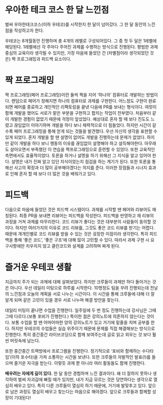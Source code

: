 # 우아한 테크 코스 한 달 느낀점

벌써 우아한테크코스(이하 우테코)를 시작한지 한 달이 넘어갔다. 그 한 달 동안의 느낀점을 작성하고자 한다.

우테코는 8개월동안 진행하며 총 4개의 레벨로 구성되어있다. 그 중 첫 두 달은 1레벨에 해당된다. 1레벨에선 각 주마다 주어진 과제를 수행하는 방식으로 진행된다. 평범한 과제 중심의 교육이라 생각될 수 있지만, 가장 마음에 들었던 건 (차별점이라 생각되었던 것은) 짝 프로그래밍과 피드백 요소이다.



# 짝 프로그래밍

짝 프로그래밍(페어 프로그래밍)이란 둘씩 짝을 지어 ‘하나의’ 컴퓨터로 개발하는 방법이다. 랜덤으로 페어가 정해지면 하나의 컴퓨터로 과제를 구현한다. 어느정도 구현이 완료되면 페어를 종료하고 개인적인 리팩토링을 끝낸 다음에 PR를 보내는 형식이다. 여럿이 함께 개발을 했어도 서로가 맡은 부분을 구현하고 합치는 작업이 전부였다. 처음부터 같이 개발한 경험이 없었기 때문에 걱정이 앞섰었다. 예상대로 혼자 할 때 보다 진도도 느렸고 끊임없이 이야기하며 개발을 하다 보니 체력적으로 더 힘들었다. 하지만 시간이 갈수록 페어 프로그래밍을 통해 얻게 되는 것들을 발견했다. 우선 자신의 생각을 표현할 수 있게 되었다. 혼자 개발을 할 땐 설명이 없어도 개발을 진행하는데 문제가 없었다. 하지만 같이 개발을 하다 보니 행동의 이유를 끊임없이 설명해야 하고 설득해야한다. 아무래도 살아오면서 부족했던 이 연습을 짝프로그래밍으로 훈련할 수 있었다. 또한 교육적인 측면에서도 효율적이었다. 토론을 하거나 설명을 하기 위해선 그 지식을 알고 있어야 한다. 설명은 내가 진짜 알고 있던 지식이었는지 점검을 하는 계기가 된다. 또한 토론을 통해선 사고의 확장과 더 많이 공부해야겠다는 의지를 준다. 이러한 장점들과 시너지 효과로 인해 혼자 할 때 보다 더 많은 것을 배워가고 있다.



# 피드백

다음으로 마음에 들었던 것은 피드백 시스템이다. 과제를 시작할 땐 페어와 리뷰어도 매칭된다. 최종 PR을 보내면 리뷰어는 피드백을 작성한다. 피드백을 반영하고 재 리뷰의 과정을 거쳐 과제를 마무리한다. 코드 리뷰가 좋다는 것은 대부분의 사람들이 동의할 것이다. 하지만 여러가지의 이유로 코드 리뷰를, 그것도 좋은 코드 리뷰를 받기는 어렵다. 때문에 개개인별로 코드 리뷰를 받을 수 있는 것은 굉장한 이점이라 생각한다. 특히 피드백을 통해 ‘좋은 코드’, ‘좋은 구조’에 대해 많이 고민할 수 있다. 따라서 과제 구현 시 요구사항에만 치우치지 않고 클린코드와 설계를 고려하며 짜게 된다.



# 즐거운 우테코 생활

지금까지 주가 되는 과제에 대해 살펴보았다. 하지만 크루들이 과제만 하다 돌아가는 것은 아니다. 우선 데일리 미팅으로 하루를 시작한다. 10명정도 팀을 꾸려 진행되는데 전날의 느낀점과 오늘의 계획을 서로 나누는 시간이다. 이 시간을 통해 크루들에 대해 더 잘 알게 되며 같은 고민이 있을 경우 서로 나누며 해결 방안을 찾는다. 

데일리 미팅이 끝나면 수업을 진행한다. 일주일에 두 번 정도 진행하는데 강사님은 그때그때 다르다.(보통 포비가 진행한다.) 특이한 점은 강의노트에 의존하지 않는다는 것이다. 보통 수업을 할 땐 어마어마한 양의 강의노트가 있고 거기에 밑줄을 치며 공부를 한다. 하지만 우테코의 수업들은 실습 위주이기 때문에 문제를 직접 해결해보는 방식으로 진행한다. 특히 중간중간 라이브코딩으로 함께 보여주는데 글로 읽고 외우는 것 보다 훨씬 머릿속에 남는다.

또한 중간중간 트랙방에서 프로그램을 진행한다. 정기적으로 ‘포비와 함께하는 수다타임’(이하 포수타)을 가져 소통하는 시간을 보낸다. 또한 크루들의 자발적인 발표(!)를 들으며 즐거운 자극을 받는다. 이렇듯 과제 뿐 아니라 여러 활동들도 함께 진행한다.



**배우려는 자에게 길이 있다.** 한 달 동안 경험하며 느낀 결과이다. 왜 더 잘하지 못하나 생각하여 벌써 자괴감에 빠질 때가 있지만, 내가 지금 모르는 것은 당연하다는 생각으로 열심히 배우고 있다. 특히 다른 크루들이 열심히 하기 때문에, 거기에 발맞추고 있다. 앞으로 남은 과정도 열심히 배우고 찾는다는 마음으로 해야겠다. 앞으로 크루들과 함께할 성장이 기대된다! 
